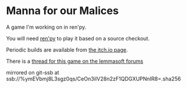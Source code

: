 # Manna for our Malices

A game I'm working on in ren'py.

You will need [ren'py](http://www.renpy.org) to play it based on a source checkout.

Periodic builds are available from [the itch.io page](https://enkiv2.itch.io/manna-for-our-malices).

There is a [thread for this game on the lemmasoft forums](https://lemmasoft.renai.us/forums/viewtopic.php?f=43&t=45422&p=463206#p463206)

mirrored on git-ssb at ssb://%ymEVbmj8L3sgz0qs/CeOn3iIV28n2zF1QDGXUPNnIR8=.sha256
